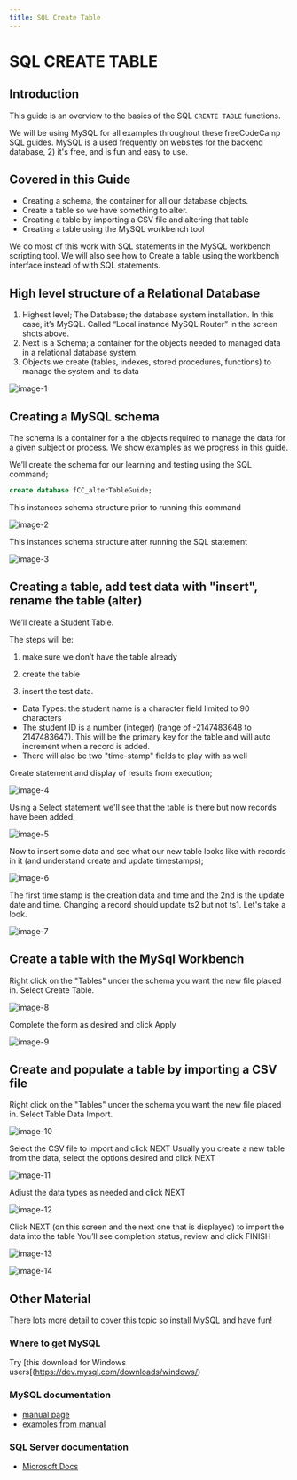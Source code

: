 ```yaml
---
title: SQL Create Table
---
```

# SQL CREATE TABLE

## Introduction

This guide is an overview to the basics of the SQL `CREATE TABLE` functions.

We will be using MySQL for all examples throughout these freeCodeCamp SQL guides. MySQL is a used frequently on websites for the backend database, 2) it's free, and is fun and easy to use.

## Covered in this Guide

* Creating a schema, the container for all our database objects.
* Create a table so we have something to alter.
* Creating a table by importing a CSV file and altering that table
* Creating a table using the MySQL workbench tool

We do most of this work with SQL statements in the MySQL workbench scripting tool.  We will also see how to Create a table using the workbench interface instead of with SQL statements.

## High level structure of a Relational Database

1. Highest level; The Database; the database system installation.  In this case, it’s MySQL. Called “Local instance MySQL Router” in the screen shots above.
2. Next is a Schema; a container for the objects needed to managed data in a relational database system.
3. Objects we create (tables, indexes, stored procedures, functions) to manage the system and its data

![image-1](https://github.com/SteveChevalier/guide-images/blob/master/create_table01.JPG?raw=true)

## Creating a MySQL schema

The schema is a container for a the objects required to manage the data for a given subject or process.  We show examples as we progress in this guide.

We’ll create the schema for our learning and testing using the SQL command;

```sql
create database fCC_alterTableGuide;
```

This instances schema structure prior to running this command

![image-2](https://github.com/SteveChevalier/guide-images/blob/master/create_table02.JPG?raw=true)

This instances schema structure after running the SQL statement

![image-3](https://github.com/SteveChevalier/guide-images/blob/master/create_table03.JPG?raw=true)

## Creating a table, add test data with "insert", rename the table (alter)

We’ll create a Student Table.

The steps will be:

1. make sure we don’t have the table already




2. create the table
3. insert the test data.

* Data Types: the student name is a character field limited to 90 characters
* The student ID is a number (integer) (range of -2147483648 to 2147483647). This will be the primary key for the table and will auto increment when a record is added.
* There will also be two "time-stamp" fields to play with as well

Create statement and display of results from execution;

![image-4](https://github.com/SteveChevalier/guide-images/blob/master/create_table04.JPG?raw=true)

Using a Select statement we'll see that the table is there but now records have been added.

![image-5](https://github.com/SteveChevalier/guide-images/blob/master/create_table05.JPG?raw=true)

Now to insert some data and see what our new table looks like with records in it (and understand create and update timestamps);

![image-6](https://github.com/SteveChevalier/guide-images/blob/master/create_table06.JPG?raw=true)

The first time stamp is the creation data and time and the 2nd is the update date and time.  Changing a record should update ts2 but not ts1. Let's take a look.

![image-7](https://github.com/SteveChevalier/guide-images/blob/master/create_table07.JPG?raw=true)

## Create a table with the MySql Workbench

Right click on the "Tables" under the schema you want the new file placed in. Select Create Table.

![image-8](https://github.com/SteveChevalier/guide-images/blob/master/create_table08.JPG?raw=true)

Complete the form as desired and click Apply

![image-9](https://github.com/SteveChevalier/guide-images/blob/master/create_table09.JPG?raw=true)

## Create and populate a table by importing a CSV file

Right click on the "Tables" under the schema you want the new file placed in. Select Table Data Import.

![image-10](https://github.com/SteveChevalier/guide-images/blob/master/create_table10.JPG?raw=true)

Select the CSV file to import and click NEXT
Usually you create a new table from the data, select the options desired and click NEXT

![image-11](https://github.com/SteveChevalier/guide-images/blob/master/create_table11.JPG?raw=true)

Adjust the data types as needed and click NEXT

![image-12](https://github.com/SteveChevalier/guide-images/blob/master/create_table12.JPG?raw=true)

Click NEXT (on this screen and the next one that is displayed) to import the data into the table
You’ll see completion status, review and click FINISH

![image-13](https://github.com/SteveChevalier/guide-images/blob/master/create_table13.JPG?raw=true)

![image-14](https://github.com/SteveChevalier/guide-images/blob/master/create_table14.JPG?raw=true)

## Other Material

There lots more detail to cover this topic so install MySQL and have fun!

### Where to get MySQL

Try [this download for Windows users[(https://dev.mysql.com/downloads/windows/)


### MySQL documentation
* <a href='https://dev.mysql.com/doc/refman/5.7/en/alter-table.html' target='_blank' rel='nofollow'>manual page</a>
* <a href='https://dev.mysql.com/doc/refman/5.7/en/alter-table-examples.html' target='_blank' rel='nofollow'>examples from manual</a>

### SQL Server documentation
* <a href='https://docs.microsoft.com/en-us/sql/t-sql/statements/create-table-transact-sql' target='_blank' rel='nofollow'>Microsoft Docs</a>
